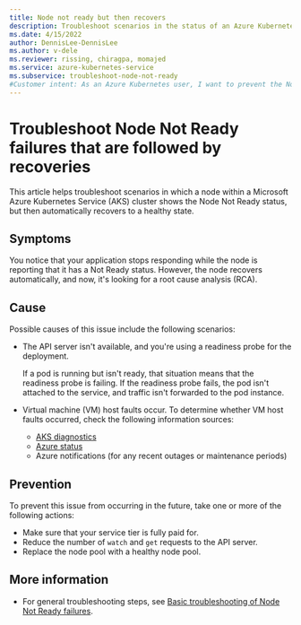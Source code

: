 ```yaml
---
title: Node not ready but then recovers
description: Troubleshoot scenarios in the status of an Azure Kubernetes Service (AKS) cluster node is Node Not Ready, but then the node recovers.
ms.date: 4/15/2022
author: DennisLee-DennisLee
ms.author: v-dele
ms.reviewer: rissing, chiragpa, momajed
ms.service: azure-kubernetes-service
ms.subservice: troubleshoot-node-not-ready
#Customer intent: As an Azure Kubernetes user, I want to prevent the Node Not Ready status for nodes that later recover so that I can avoid future errors within an Azure Kubernetes Service (AKS) cluster.
---
```

# Troubleshoot Node Not Ready failures that are followed by recoveries

This article helps troubleshoot scenarios in which a node within a Microsoft Azure Kubernetes Service (AKS) cluster shows the Node Not Ready status, but then automatically recovers to a healthy state.

## Symptoms

You notice that your application stops responding while the node is reporting that it has a Not Ready status. However, the node recovers automatically, and now, it's looking for a root cause analysis (RCA).

## Cause

Possible causes of this issue include the following scenarios:

- The API server isn't available, and you're using a readiness probe for the deployment.

  If a pod is running but isn't ready, that situation means that the readiness probe is failing. If the readiness probe fails, the pod isn't attached to the service, and traffic isn't forwarded to the pod instance.

- Virtual machine (VM) host faults occur. To determine whether VM host faults occurred, check the following information sources:
  - [AKS diagnostics](/azure/aks/concepts-diagnostics)
  - [Azure status](https://status.azure.com/)
  - Azure notifications (for any recent outages or maintenance periods)

## Prevention

To prevent this issue from occurring in the future, take one or more of the following actions:

- Make sure that your service tier is fully paid for.
- Reduce the number of `watch` and `get` requests to the API server.
- Replace the node pool with a healthy node pool.

## More information

- For general troubleshooting steps, see [Basic troubleshooting of Node Not Ready failures](node-not-ready-basic-troubleshooting.md).
